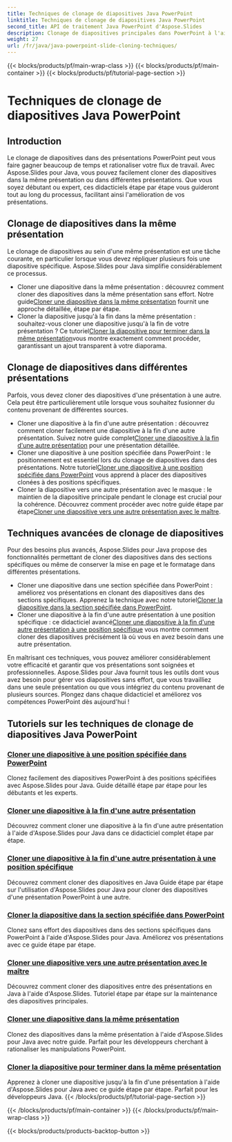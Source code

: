 ```yaml
---
title: Techniques de clonage de diapositives Java PowerPoint
linktitle: Techniques de clonage de diapositives Java PowerPoint
second_title: API de traitement Java PowerPoint d'Aspose.Slides
description: Clonage de diapositives principales dans PowerPoint à l'aide d'Aspose.Slides pour Java. Apprenez à cloner des diapositives au sein de la même présentation ou entre des présentations de manière transparente.
weight: 27
url: /fr/java/java-powerpoint-slide-cloning-techniques/
---
```


{{< blocks/products/pf/main-wrap-class >}}
{{< blocks/products/pf/main-container >}}
{{< blocks/products/pf/tutorial-page-section >}}

# Techniques de clonage de diapositives Java PowerPoint

##  Introduction

Le clonage de diapositives dans des présentations PowerPoint peut vous faire gagner beaucoup de temps et rationaliser votre flux de travail. Avec Aspose.Slides pour Java, vous pouvez facilement cloner des diapositives dans la même présentation ou dans différentes présentations. Que vous soyez débutant ou expert, ces didacticiels étape par étape vous guideront tout au long du processus, facilitant ainsi l'amélioration de vos présentations.

## Clonage de diapositives dans la même présentation

Le clonage de diapositives au sein d'une même présentation est une tâche courante, en particulier lorsque vous devez répliquer plusieurs fois une diapositive spécifique. Aspose.Slides pour Java simplifie considérablement ce processus.

-  Cloner une diapositive dans la même présentation : découvrez comment cloner des diapositives dans la même présentation sans effort. Notre guide[Cloner une diapositive dans la même présentation](./clone-slide-within-same-presentation-powerpoint/) fournit une approche détaillée, étape par étape.
-  Cloner la diapositive jusqu'à la fin dans la même présentation : souhaitez-vous cloner une diapositive jusqu'à la fin de votre présentation ? Ce tutoriel[Cloner la diapositive pour terminer dans la même présentation](./clone-slide-end-within-same-presentation-powerpoint/)vous montre exactement comment procéder, garantissant un ajout transparent à votre diaporama.

## Clonage de diapositives dans différentes présentations

Parfois, vous devez cloner des diapositives d'une présentation à une autre. Cela peut être particulièrement utile lorsque vous souhaitez fusionner du contenu provenant de différentes sources.

-  Cloner une diapositive à la fin d'une autre présentation : découvrez comment cloner facilement une diapositive à la fin d'une autre présentation. Suivez notre guide complet[Cloner une diapositive à la fin d'une autre présentation](./clone-slide-end-another-presentation-powerpoint/) pour une présentation détaillée.
-  Cloner une diapositive à une position spécifiée dans PowerPoint : le positionnement est essentiel lors du clonage de diapositives dans des présentations. Notre tutoriel[Cloner une diapositive à une position spécifiée dans PowerPoint](./clone-slide-specified-position-powerpoint/) vous apprend à placer des diapositives clonées à des positions spécifiques.
-  Cloner la diapositive vers une autre présentation avec le masque : le maintien de la diapositive principale pendant le clonage est crucial pour la cohérence. Découvrez comment procéder avec notre guide étape par étape[Cloner une diapositive vers une autre présentation avec le maître](./clone-slide-another-presentation-master-powerpoint/).

## Techniques avancées de clonage de diapositives

Pour des besoins plus avancés, Aspose.Slides pour Java propose des fonctionnalités permettant de cloner des diapositives dans des sections spécifiques ou même de conserver la mise en page et le formatage dans différentes présentations.

-  Cloner une diapositive dans une section spécifiée dans PowerPoint : améliorez vos présentations en clonant des diapositives dans des sections spécifiques. Apprenez la technique avec notre tutoriel[Cloner la diapositive dans la section spécifiée dans PowerPoint](./clone-slide-specified-section-powerpoint/).
-  Cloner une diapositive à la fin d'une autre présentation à une position spécifique : ce didacticiel avancé[Cloner une diapositive à la fin d'une autre présentation à une position spécifique](./clone-slide-end-another-specific-position-powerpoint/) vous montre comment cloner des diapositives précisément là où vous en avez besoin dans une autre présentation.

En maîtrisant ces techniques, vous pouvez améliorer considérablement votre efficacité et garantir que vos présentations sont soignées et professionnelles. Aspose.Slides pour Java fournit tous les outils dont vous avez besoin pour gérer vos diapositives sans effort, que vous travailliez dans une seule présentation ou que vous intégriez du contenu provenant de plusieurs sources. Plongez dans chaque didacticiel et améliorez vos compétences PowerPoint dès aujourd'hui !
## Tutoriels sur les techniques de clonage de diapositives Java PowerPoint
### [Cloner une diapositive à une position spécifiée dans PowerPoint](./clone-slide-specified-position-powerpoint/)
Clonez facilement des diapositives PowerPoint à des positions spécifiées avec Aspose.Slides pour Java. Guide détaillé étape par étape pour les débutants et les experts.
### [Cloner une diapositive à la fin d'une autre présentation](./clone-slide-end-another-presentation-powerpoint/)
Découvrez comment cloner une diapositive à la fin d'une autre présentation à l'aide d'Aspose.Slides pour Java dans ce didacticiel complet étape par étape.
### [Cloner une diapositive à la fin d'une autre présentation à une position spécifique](./clone-slide-end-another-specific-position-powerpoint/)
Découvrez comment cloner des diapositives en Java Guide étape par étape sur l'utilisation d'Aspose.Slides pour Java pour cloner des diapositives d'une présentation PowerPoint à une autre.
### [Cloner la diapositive dans la section spécifiée dans PowerPoint](./clone-slide-specified-section-powerpoint/)
Clonez sans effort des diapositives dans des sections spécifiques dans PowerPoint à l'aide d'Aspose.Slides pour Java. Améliorez vos présentations avec ce guide étape par étape.
### [Cloner une diapositive vers une autre présentation avec le maître](./clone-slide-another-presentation-master-powerpoint/)
Découvrez comment cloner des diapositives entre des présentations en Java à l'aide d'Aspose.Slides. Tutoriel étape par étape sur la maintenance des diapositives principales.
### [Cloner une diapositive dans la même présentation](./clone-slide-within-same-presentation-powerpoint/)
Clonez des diapositives dans la même présentation à l'aide d'Aspose.Slides pour Java avec notre guide. Parfait pour les développeurs cherchant à rationaliser les manipulations PowerPoint.
### [Cloner la diapositive pour terminer dans la même présentation](./clone-slide-end-within-same-presentation-powerpoint/)
Apprenez à cloner une diapositive jusqu'à la fin d'une présentation à l'aide d'Aspose.Slides pour Java avec ce guide étape par étape. Parfait pour les développeurs Java.
{{< /blocks/products/pf/tutorial-page-section >}}

{{< /blocks/products/pf/main-container >}}
{{< /blocks/products/pf/main-wrap-class >}}

{{< blocks/products/products-backtop-button >}}
